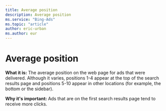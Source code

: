 ```yaml
---
title: Average position
description: Average position
ms.service: "Bing-Ads"
ms.topic: "article"
author: eric-urban
ms.author: eur
---
```


# Average position

**What it is:** The average position on the web page for ads that were delivered. Although it varies, positions 1-4 appear at the top of the search results page and positions 5-10 appear in other locations (for example, the bottom or the sidebar).

**Why it's important:** Ads that are on the first search results page tend to receive more clicks.


